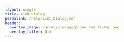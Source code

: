 ```yaml
---
layout: single
title: Link Dialog
permalink: /help/Link_Dialog.md/
header:
  overlay_image: /assets/images/phone_and_laptop.png
  overlay_filter: 0.5
---
```


